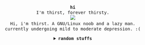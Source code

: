 <div align="center">
  <p align="center">
    <samp>
      <b>
        hi
     </b>
      <br>
        I'm thirst, forever thirsty.
     <br>
     <b>
     <img src="https://readme-typing-svg.herokuapp.com?font=IBM+Plex+Serif&weight=500&size=16&pause=1000&color=CFCFCF&center=true&vCenter=true&width=435&lines=depression+is+really+fun%2C+you+should+try+it."/>
     </b>
     <br>
       Hi, i'm thirst. A GNU/Linux noob and a lazy man. <br>
       currently undergoing mild to moderate depression. :(
     <details>
     <summary><samp><b>random stuffs</b></samp></summary>
      <samp>
      here's some info about me : <br> <br>
      - bad at life <br>
      - bad dev <br>
      - bad ricer <br><br>
      <b>just retarded basically..</b> <br><br>
      <b><i>about me :</i></b> <br>
      I like foxes and the color orange. <br>
      people think i'm a femboy but i'm not. <br>
      I also like old stuffs like the fat IBM pc's <br>
      and the thicc thinkpads.
      </samp>
      <br><br>
      <img src="https://raw.githubusercontent.com/frapdotbmp/github-stats/master/generated/overview.svg#gh-dark-mode-only"/>
   </samp>
  </p>
</div>
